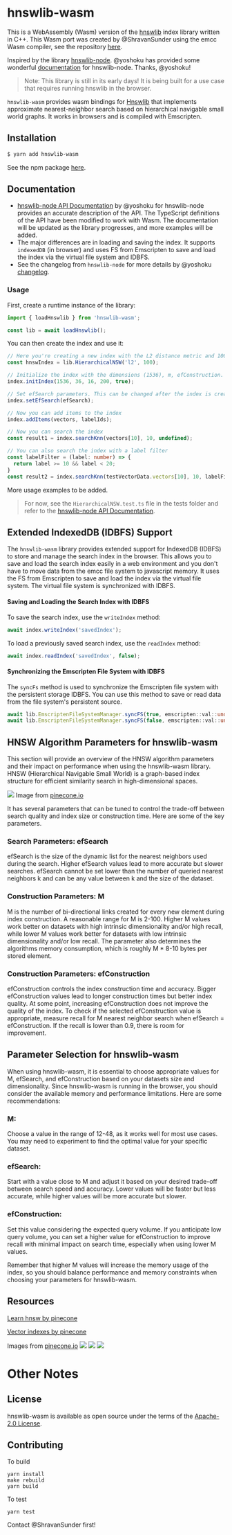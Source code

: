 # hnswlib-wasm

This is a WebAssembly (Wasm) version of the [hnswlib](https://github.com/nmslib/hnswlib) index library written in C++. This Wasm port was created by @ShravanSunder using the emcc Wasm compiler, see the repository [here](https://github.com/shravansunder/hnswlib-wasm).

Inspired by the library [hnswlib-node](https://github.com/yoshoku/hnswlib-node/). @yoshoku has provided some wonderful [documentation](https://yoshoku.github.io/hnswlib-node/doc/) for hnswlib-node. Thanks, @yoshoku!

> Note: This library is still in its early days! It is being built for a use case that requires running hnswlib in the browser.

`hnswlib-wasm` provides wasm bindings for [Hnswlib](https://github.com/nmslib/hnswlib) that implements approximate nearest-neighbor search based on hierarchical navigable small world graphs. It works in browsers and is compiled with Emscripten.

## Installation

```sh
$ yarn add hnswlib-wasm
```

See the npm package [here](https://www.npmjs.com/package/hnswlib-wasm).

## Documentation

* [hnswlib-node API Documentation](https://yoshoku.github.io/hnswlib-node/doc/) by @yoshoku for hnswlib-node provides an accurate description of the API. The TypeScript definitions of the API have been modified to work with Wasm. The documentation will be updated as the library progresses, and more examples will be added.
* The major differences are in loading and saving the index. It supports `indexedDB` (in browser) and uses FS from Emscripten to save and load the index via the virtual file system and IDBFS.
* See the changelog from `hnswlib-node` for more details by @yoshoku [changelog](./CHANGELOG.md).

### Usage

First, create a runtime instance of the library:

```ts
import { loadHnswlib } from 'hnswlib-wasm';

const lib = await loadHnswlib();
```

You can then create the index and use it:

```ts
// Here you're creating a new index with the L2 distance metric and 1000 as the max number of elements
const hnswIndex = lib.HierarchicalNSW('l2', 100);

// Initialize the index with the dimensions (1536), m, efConstruction. See the section below on parameters for more details. These cannot be changed after the index is created.
index.initIndex(1536, 36, 16, 200, true);

// Set efSearch parameters. This can be changed after the index is created.
index.setEfSearch(efSearch);

// Now you can add items to the index
index.addItems(vectors, labelIds);

// Now you can search the index
const result1 = index.searchKnn(vectors[10], 10, undefined);

// You can also search the index with a label filter
const labelFilter = (label: number) => {
  return label >= 10 && label < 20;
}
const result2 = index.searchKnn(testVectorData.vectors[10], 10, labelFilter);
```

More usage examples to be added.

> For now, see the `HierarchicalNSW.test.ts` file in the tests folder and refer to the [hnswlib-node API Documentation](https://yoshoku.github.io/hnswlib-node/doc/).

## Extended IndexedDB (IDBFS) Support

The `hnswlib-wasm` library provides extended support for IndexedDB (IDBFS) to store and manage the search index in the browser. This allows you to save and load the search index easily in a web environment and you don't have to move data from the emcc file system to javascript memory.  It uses the FS from Emscripten to save and load the index via the virtual file system.  The virtual file system is synchronized with IDBFS.


#### Saving and Loading the Search Index with IDBFS

To save the search index, use the `writeIndex` method:

```ts
await index.writeIndex('savedIndex');
```

To load a previously saved search index, use the `readIndex` method:

```ts
await index.readIndex('savedIndex', false);
```

#### Synchronizing the Emscripten File System with IDBFS

The `syncFs` method is used to synchronize the Emscripten file system with the persistent storage IDBFS. You can use this method to save or read data from the file system's persistent source.

```ts
await lib.EmscriptenFileSystemManager.syncFS(true, emscripten::val::undefined()); // Read data from the persistent source
await lib.EmscriptenFileSystemManager.syncFS(false, emscripten::val::undefined()); // Save data to the persistent source
```


## HNSW Algorithm Parameters for hnswlib-wasm
This section will provide an overview of the HNSW algorithm parameters and their impact on performance when using the hnswlib-wasm library. 
HNSW (Hierarchical Navigable Small World) is a graph-based index structure for efficient similarity search in high-dimensional spaces. 

![](https://d33wubrfki0l68.cloudfront.net/1fcaebe70c031d408ae082da355bfe0c6ecc04ac/ba768/images/similarity-search-indexes16.jpg) Image from [pinecone.io](https://www.pinecone.io/learn/hnsw/)


It has several parameters that can be tuned to control the trade-off between search quality and index size or construction time. Here are some of the key parameters.

### Search Parameters: efSearch
efSearch is the size of the dynamic list for the nearest neighbors used during the search. Higher efSearch values lead to more accurate but slower searches. efSearch cannot be set lower than the number of queried nearest neighbors k and can be any value between k and the size of the dataset.

### Construction Parameters: M
M is the number of bi-directional links created for every new element during index construction. A reasonable range for M is 2-100. Higher M values work better on datasets with high intrinsic dimensionality and/or high recall, while lower M values work better for datasets with low intrinsic dimensionality and/or low recall. The parameter also determines the algorithms memory consumption, which is roughly M * 8-10 bytes per stored element.

### Construction Parameters: efConstruction
efConstruction controls the index construction time and accuracy. Bigger efConstruction values lead to longer construction times but better index quality. At some point, increasing efConstruction does not improve the quality of the index. To check if the selected efConstruction value is appropriate, measure recall for M nearest neighbor search when efSearch = efConstruction. If the recall is lower than 0.9, there is room for improvement.

## Parameter Selection for hnswlib-wasm

When using hnswlib-wasm, it is essential to choose appropriate values for M, efSearch, and efConstruction based on your datasets size and dimensionality. Since hnswlib-wasm is running in the browser, you should consider the available memory and performance limitations. Here are some recommendations:

### M: 
Choose a value in the range of 12-48, as it works well for most use cases. You may need to experiment to find the optimal value for your specific dataset.

### efSearch: 
Start with a value close to M and adjust it based on your desired trade-off between search speed and accuracy. Lower values will be faster but less accurate, while higher values will be more accurate but slower.

### efConstruction: 
Set this value considering the expected query volume. If you anticipate low query volume, you can set a higher value for efConstruction to improve recall with minimal impact on search time, especially when using lower M values.

Remember that higher M values will increase the memory usage of the index, so you should balance performance and memory constraints when choosing your parameters for hnswlib-wasm.

## Resources

[Learn hnsw by pinecone](https://www.pinecone.io/learn/hnsw/)

[Vector indexes by pinecone](https://www.pinecone.io/learn/vector-indexes/)

Images from [pinecone.io](https://www.pinecone.io/learn/hnsw/)
![](https://d33wubrfki0l68.cloudfront.net/f8df59c49b28522dea11e4293307af2e4f8d97ed/a6992/images/hnsw-9.jpg)
![](https://d33wubrfki0l68.cloudfront.net/e5194e6f5b1aad4b940e0d3f1957b71bf6c2f25b/40135/images/hnsw-10.jpg)
![](https://d33wubrfki0l68.cloudfront.net/1b0b0b0b5b1b0b0b0b0b0b0b0b0b0b0b0b0b0b0b/40135/images/hnsw-11.jpg)

# Other Notes
## License

hnswlib-wasm is available as open source under the terms of the [Apache-2.0 License](https://www.apache.org/licenses/LICENSE-2.0).

## Contributing

To build
```
yarn install
make rebuild
yarn build
```

To test
```
yarn test
```


Contact @ShravanSunder first!

